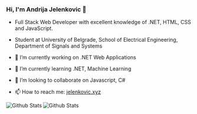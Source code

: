 ### Hi, I'm Andrija Jelenkovic 👋

- Full Stack Web Developer with excellent knowledge of .NET, HTML, CSS and JavaScript.
- Student at University of Belgrade, School of Electrical Engineering, Department of Signals and Systems

- 🔭 I’m currently working on .NET Web Applications
- 🌱 I’m currently learning .NET, Machine Learning
- 👯 I’m looking to collaborate on Javascript, C#
- 📫 How to reach me: [jelenkovic.xyz](https://jelenkovic.xyz/)


<img align="left" alt="Github Stats" src="https://github-readme-stats.vercel.app/api/top-langs?username=amdrija&count_private=true&&langs_count=8&layout=compact"/>

<img align="left" alt="Github Stats" src="https://github-readme-stats.vercel.app/api?username=amdrija&show_icons=true&hide_border=true&count_private=true"/>

